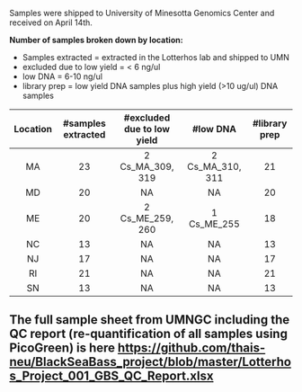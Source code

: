 Samples were shipped to University of Minesotta Genomics Center and received on April 14th.

**Number of samples broken down by location:**

- Samples extracted = extracted in the Lotterhos lab and shipped to UMN
- excluded due to low yield = < 6 ng/ul
- low DNA = 6-10 ng/ul
- library prep = low yield DNA samples plus high yield (>10 ug/ul) DNA samples


| Location | #samples extracted | #excluded due to low yield |     #low DNA     | #library prep|
|:--------:|:------------------:|:--------------------------:|:----------------:|:------------:|
|       MA |         23         | 2         Cs_MA_309, 319   | 2 Cs_MA_310, 311 |      21      |
|       MD |         20         |                NA          |         NA       |      20      |
|       ME |         20         | 2         Cs_ME_259, 260   | 1  Cs_ME_255     |      18      |
|       NC |         13         |                NA          |         NA       |      13      |
|       NJ |         17         |                NA          |         NA       |      17      |
|       RI |         21         |                NA          |         NA       |      21      |
|       SN |         13         |                NA          |         NA       |      13      |


## The full sample sheet from UMNGC including the QC report (re-quantification of all samples using PicoGreen) is here https://github.com/thais-neu/BlackSeaBass_project/blob/master/Lotterhos_Project_001_GBS_QC_Report.xlsx


